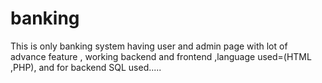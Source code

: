# banking
This is only banking system having user and admin page with lot of advance feature , working backend and frontend ,language used=(HTML ,PHP), and for backend SQL used.....
